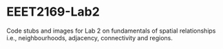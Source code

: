 # EEET2169-Lab2

Code stubs and images for Lab 2 on fundamentals of spatial relationships i.e.,
neighbourhoods, adjacency, connectivity and regions.


